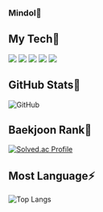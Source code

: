 <!-- ![header](https://capsule-render.vercel.app/api?type=rounded&color=gradient&height=300&section=header&text=%20Hi%20there%20&fontSize=80&textBg=true&animation=fadeIn) -->
### Mindol🤔

## My Tech💬

<img src="https://img.shields.io/badge/Unity-000000?style=flat-square&logo=Unity&logoColor=white"/></a>
<img src="https://img.shields.io/badge/C%23-3f8324?style=flat-square&logo=C%20Sharp&logoColor=white"/>
<img src="https://img.shields.io/badge/C++-00599C?style=flat-square&logo=C%2B%2B&logoColor=white"/> 
<img src="https://img.shields.io/badge/C-A8B9CC?style=flat-square&logo=C&logoColor=white"/></a>
<img src="https://img.shields.io/badge/Python-3766AB?style=flat-square&logo=Python&logoColor=white"/></a>

## GitHub Stats💪
![GitHub](https://github-readme-stats.vercel.app/api?username=hhh57463&show_icons=true&theme=dracula)

## Baekjoon Rank🌱
[![Solved.ac Profile](http://mazassumnida.wtf/api/v2/generate_badge?boj=hhh57463)](https://solved.ac/hhh57463/)

## Most Language⚡
![Top Langs](https://github-readme-stats.vercel.app/api/top-langs/?username=hhh57463&layout=compact&theme=radical)

  
<!--1. [Blog](https://hhh57463.github.io/)-->
<!--
**hhh57463/hhh57463** is a ✨ _special_ ✨ repository because its `README.md` (this file) appears on your GitHub profile.

Here are some ideas to get you started:

- 🔭 I’m currently working on ...
- 🌱 I’m currently learning ...
- 👯 I’m looking to collaborate on ...
- 🤔 I’m looking for help with ...
- 💬 Ask me about ...
- 📫 How to reach me: ...
- 😄 Pronouns: ...
- ⚡ Fun fact: ...
-->
